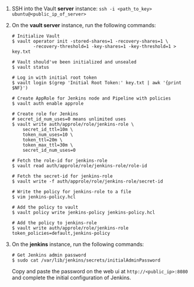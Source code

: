 1. SSH into the Vault **server** instance: `ssh -i <path_to_key> ubuntu@<public_ip_of_server>`

2. On the **vault server** instance, run the following commands:

    ```shell
    # Initialize Vault
    $ vault operator init -stored-shares=1 -recovery-shares=1 \
            -recovery-threshold=1 -key-shares=1 -key-threshold=1 > key.txt

    # Vault should've been initialized and unsealed
    $ vault status

    # Log in with initial root token
    $ vault login $(grep 'Initial Root Token:' key.txt | awk '{print $NF}')

    # Create AppRole for Jenkins node and Pipeline with policies
    $ vault auth enable approle

    # Create role for Jenkins
    # secret_id_num_uses=0 means unlimited uses
    $ vault write auth/approle/role/jenkins-role \
        secret_id_ttl=10m \
        token_num_uses=10 \
        token_ttl=20m \
        token_max_ttl=30m \
        secret_id_num_uses=0

    # Fetch the role-id for jenkins-role
    $ vault read auth/approle/role/jenkins-role/role-id

    # Fetch the secret-id for jenkins-role
    $ vault write -f auth/approle/role/jenkins-role/secret-id

    # Write the policy for jenkins-role to a file
    $ vim jenkins-policy.hcl

    # Add the policy to vault
    $ vault policy write jenkins-policy jenkins-policy.hcl

    # Add the policy to jenkins-role
    $ vault write auth/approle/role/jenkins-role token_policies=default,jenkins-policy
    ```

3. On the **jenkins** instance, run the following commands:

    ```shell
    # Get Jenkins admin password
    $ sudo cat /var/lib/jenkins/secrets/initialAdminPassword
    ```

    Copy and paste the password on the web ui at `http://<public_ip>:8080` and complete the initial configuration of Jenkins.